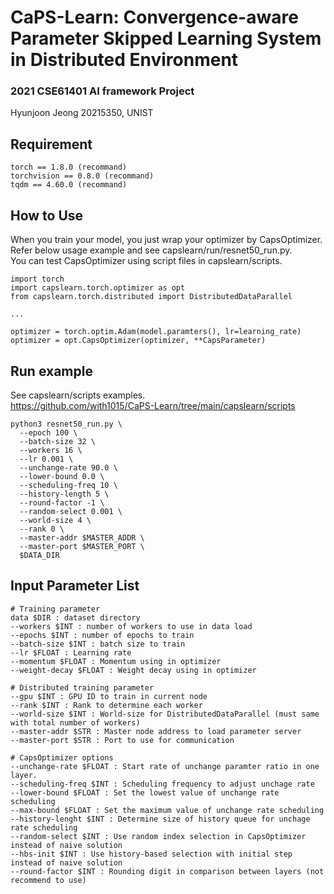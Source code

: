 # CaPS-Learn: Convergence-aware Parameter Skipped Learning System in Distributed Environment
### 2021 CSE61401 AI framework Project
Hyunjoon Jeong 20215350, UNIST

## Requirement
~~~
torch == 1.8.0 (recommand)
torchvision == 0.8.0 (recommand)
tqdm == 4.60.0 (recommand)
~~~

## How to Use
When you train your model, you just wrap your optimizer by CapsOptimizer.\
Refer below usage example and see capslearn/run/resnet50_run.py.\
You can test CapsOptimizer using script files in capslearn/scripts.
~~~
import torch
import capslearn.torch.optimizer as opt
from capslearn.torch.distributed import DistributedDataParallel

...

optimizer = torch.optim.Adam(model.paramters(), lr=learning_rate)
optimizer = opt.CapsOptimizer(optimizer, **CapsParameter)
~~~

## Run example
See capslearn/scripts examples. \
https://github.com/with1015/CaPS-Learn/tree/main/capslearn/scripts
~~~
python3 resnet50_run.py \
  --epoch 100 \
  --batch-size 32 \
  --workers 16 \
  --lr 0.001 \
  --unchange-rate 90.0 \
  --lower-bound 0.0 \
  --scheduling-freq 10 \
  --history-length 5 \
  --round-factor -1 \
  --random-select 0.001 \
  --world-size 4 \
  --rank 0 \
  --master-addr $MASTER_ADDR \
  --master-port $MASTER_PORT \
  $DATA_DIR
~~~

## Input Parameter List
~~~
# Training parameter
data $DIR : dataset directory
--workers $INT : number of workers to use in data load
--epochs $INT : number of epochs to train
--batch-size $INT : batch size to train
--lr $FLOAT : Learning rate
--momentum $FLOAT : Momentum using in optimizer
--weight-decay $FLOAT : Weight decay using in optimizer

# Distributed training parameter
--gpu $INT : GPU ID to train in current node
--rank $INT : Rank to determine each worker
--world-size $INT : World-size for DistributedDataParallel (must same with total number of workers)
--master-addr $STR : Master node address to load parameter server
--master-port $STR : Port to use for communication

# CapsOptimizer options
--unchange-rate $FLOAT : Start rate of unchange paramter ratio in one layer.
--scheduling-freq $INT : Scheduling frequency to adjust unchage rate
--lower-bound $FLOAT : Set the lowest value of unchange rate scheduling
--max-bound $FLOAT : Set the maximum value of unchange rate scheduling
--history-lenght $INT : Determine size of history queue for unchage rate scheduling
--random-select $INT : Use random index selection in CapsOptimizer instead of naive solution
--hbs-init $INT : Use history-based selection with initial step instead of naive solution
--round-factor $INT : Rounding digit in comparison between layers (not recommend to use)
~~~
